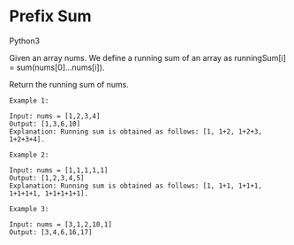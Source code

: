 # Prefix Sum
Python3

Given an array nums. We define a running sum of an array as runningSum[i] = sum(nums[0]…nums[i]).

Return the running sum of nums.

```
Example 1:

Input: nums = [1,2,3,4]
Output: [1,3,6,10]
Explanation: Running sum is obtained as follows: [1, 1+2, 1+2+3, 1+2+3+4].
```
```
Example 2:

Input: nums = [1,1,1,1,1]
Output: [1,2,3,4,5]
Explanation: Running sum is obtained as follows: [1, 1+1, 1+1+1, 1+1+1+1, 1+1+1+1+1].
```
```
Example 3:

Input: nums = [3,1,2,10,1]
Output: [3,4,6,16,17]
```
